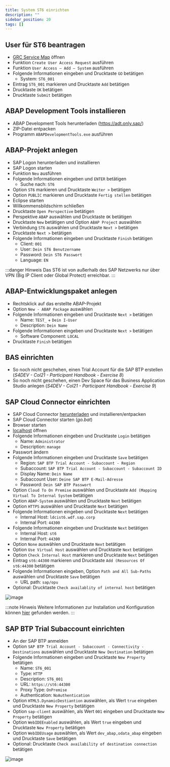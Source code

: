 ```yaml
---
title: System ST6 einrichten
description: ""
sidebar_position: 20
tags: []
---
```


## User für ST6 beantragen

- [GRC Service Map](https://vmw4958.wdf.sap.corp:44344/sap/bc/webdynpro/sap/grfn_service_map?WDCONFIGURATIONID=ZDLM_GRAC_FPM_AC_LPD_HOME&sap-config-mode=&sap-client=100&sap-language=EN) öffnen
- Funktion `Create User Access Request` ausführen
- Funktion `User Access – Add – System` ausführen
- Folgende Informationen eingeben und Drucktaste `GO` betätigen
  - System: `ST6_001`
- Eintrag `ST6_001` markieren und Drucktaste `Add` betätigen
- Drucktaste `OK` betätigen
- Drucktaste `Submit` betätigen

## ABAP Development Tools installieren

- ABAP Development Tools herunterladen (https://adt.only.sap/)
- ZIP-Datei entpacken
- Programm `ABAPDevelopmentTools.exe` ausführen

## ABAP-Projekt anlegen

- SAP Logon herunterladen und installieren
- SAP Logon starten
- Funktion `Neu` ausführen
- Folgende Informationen eingeben und `ENTER` betätigen
  - Suche nach: `ST6`
- Option `ST6` markieren und Drucktaste `Weiter >` betätigen
- Option `PUBLIC` markieren und Drucktaste `Fertig stellen` betätigen
- Eclipse starten
- Willkommensbildschirm schließen
- Drucktaste `Open Perspective` betätigen
- Perspektive `ABAP` auswählen und Drucktaste `OK` betätigen
- Drucktaste `New` betätigen und Option `ABAP Project` auswählen
- Verbindung `ST6` auswählen und Drucktaste `Next >` betätigen
- Drucktaste `Next >` betätigen
- Folgende Informationen eingeben und Drucktaste `Finish` betätigen
  - Client: `001`
  - User: `Dein ST6 Benutzername`
  - Password: `Dein ST6 Passwort`
  - Language: `EN`

:::danger Hinweis
Das ST6 ist von außerhalb des SAP Netzwerks nur über VPN (Big IP Client oder Global Protect) erreichbar.
:::

## ABAP-Entwicklungspaket anlegen

- Rechtsklick auf das erstellte ABAP-Projekt
- Option `New - ABAP Package` auswählen
- Folgende Informationen eingeben und Drucktaste `Next >` betätigen
  - Name: `TEST_` + `Dein I-User`
  - Description: `Dein Name`
- Folgende Informationen eingeben und Drucktaste `Next >` betätigen
  - Software Component: `LOCAL`
- Drucktaste `Finish` betätigen

## BAS einrichten

- So noch nicht geschehen, einen Trial Account für die SAP BTP erstellen (_S4DEV - Col21 - Participant Handbook - Exercise 8_)
- So noch nicht geschehen, einen Dev Space für das Business Application Studio anlegen (_S4DEV - Col21 - Participant Handbook - Exercise 9_)

## SAP Cloud Connector einrichten

- SAP Cloud Connector [herunterladen](https://tools.hana.ondemand.com/#cloud) und installieren/entpacken
- SAP Cloud Connector starten (_go.bat_)
- Browser starten
- [localhost](https://localhost:8443) öffnen
- Folgende Informationen eingeben und Drucktaste `Login` betätigen
  - Name: `Administrator`
  - Description: `manage`
- Passwort ändern
- Folgende Informationen eingeben und Drucktaste `Save` betätigen
  - Region: `SAP BTP Trial Account - Subaccount - Region`
  - Subaccount: `SAP BTP Trial Account - Subaccount - Subaccount ID`
  - Display Name: `Dein Name`
  - Subaccount User: `Deine SAP BTP E-Mail-Adresse`
  - Password: `Dein SAP BTP Passwort`
- Option `Cloud To On Premise` auswählen und Drucktaste `Add (Mapping Virtual To Internal System` betätigen
- Option `ABAP-System` auswählen und Drucktaste `Next` betätigen
- Option `HTTPS` auswählen und Drucktaste `Next` betätigen
- Folgende Informationen eingeben und Drucktaste `Next` betätigen
  - Internal Host: `ldcist6.wdf.sap.corp`
  - Internal Port: `44300`
- Folgende Informationen eingeben und Drucktaste `Next` betätigen
  - Internal Host: `st6`
  - Internal Port: `44300`
- Option `None` auswählen und Drucktaste `Next` betätigen
- Option `Use Virtual Host` auswählen und Drucktaste `Next` betätigen
- Option `Check Internal Host` markieren und Drucktaste `Next` betätigen
- Eintrag `st6:44300` markieren und Drucktaste `Add (Resources Of st6:44300` betätigen
- Folgende Informationen eingeben, Option `Path and All Sub-Paths` auswählen und Drucktaste `Save` betätigen
  - URL path: `sap/opu`
- Optional: Drucktaste `Check availablity of internal host` betätigen

![image](https://user-images.githubusercontent.com/47243617/195268810-704c4d7d-b9bc-4a89-a27f-df0ef704c59e.png)

:::note Hinweis
Weitere Informationen zur Installation und Konfiguration können [hier](https://help.sap.com/viewer/cca91383641e40ffbe03bdc78f00f681/Cloud/en-US/e6c7616abb5710148cfcf3e75d96d596.html) gefunden werden.
:::

## SAP BTP Trial Subaccount einrichten

- An der SAP BTP anmelden
- Option `SAP BTP Trial Account - Subaccount - Connectivity - Destinations` auswählen und Drucktaste `New Destination` betätigen
- Folgende Informationen eingeben und Drucktaste `New Property` betätigen
  - Name: `ST6_001`
  - Type: `HTTP`
  - Description: `ST6_001`
  - URL: `https://st6:44300`
  - Proxy Type: `OnPremise`
  - Authentication: `NoAuthentication`
- Option `HTML5.DynamicDestiantion` auswählen, als Wert `true` eingeben und Drucktaste `New Property` betätigen
- Option `sap-client` auswählen, als Wert `001` eingeben und Drucktaste `New Property` betätigen
- Option `WebIDEEnabled` auswählen, als Wert `true` eingeben und Drucktaste `New Property` betätigen
- Option `WebIDEUsage` auswählen, als Wert `dev_abap,odata_abap` eingeben und Drucktaste `Save` betätigen
- Optional: Drucktaste `Check availability of destination connection` betätigen

![image](https://user-images.githubusercontent.com/47243617/195268820-b5bf1984-0f3d-4c38-bac0-16d2541c10b4.png)
